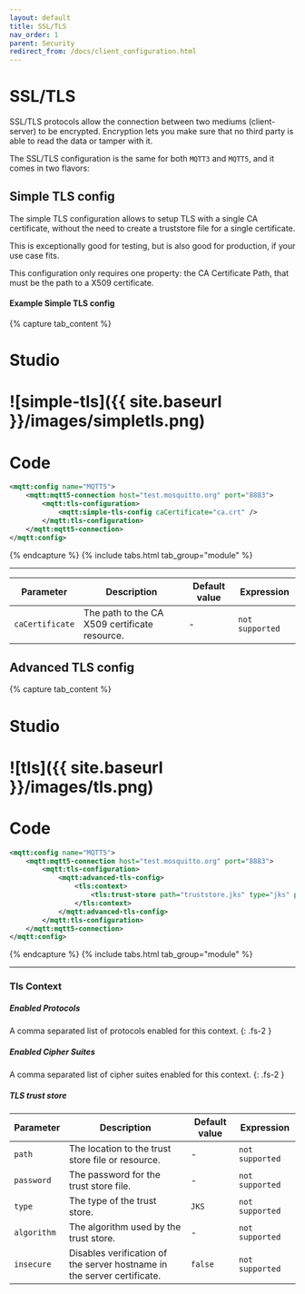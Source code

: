 ```yaml
---
layout: default
title: SSL/TLS
nav_order: 1
parent: Security
redirect_from: /docs/client_configuration.html
---
```


# SSL/TLS

SSL/TLS protocols allow the connection between two mediums (client-server) to be encrypted. Encryption lets you make sure that no third party is able to read the data or tamper with it.

The SSL/TLS configuration is the same for both `MQTT3` and `MQTT5`, and it comes in two flavors:

## Simple TLS config  

The simple TLS configuration allows to setup TLS with a single CA certificate, without the need to create a truststore file for a single certificate.

This is exceptionally good for testing, but is also good for production, if your use case fits.

This configuration only requires one property: the CA Certificate Path, that must be the path to a X509 certificate.

#### Example Simple TLS config
{% capture tab_content %}

Studio
===
![simple-tls]({{ site.baseurl }}/images/simpletls.png)
====

Code
===

```xml
<mqtt:config name="MQTT5">
    <mqtt:mqtt5-connection host="test.mosquitto.org" port="8883">
        <mqtt:tls-configuration>
            <mqtt:simple-tls-config caCertificate="ca.crt" />
        </mqtt:tls-configuration>
    </mqtt:mqtt5-connection>
</mqtt:config>
```

{% endcapture %}
{% include tabs.html tab_group="module" %}

---

| Parameter | Description | Default value | Expression |
| ----------- | ----------- | ------------- | -------- |
| `caCertificate` | The path to the CA X509 certificate resource. | - | `not supported` |

## Advanced TLS config  

{% capture tab_content %}

Studio
===
![tls]({{ site.baseurl }}/images/tls.png)
====

Code
===

```xml
<mqtt:config name="MQTT5">
    <mqtt:mqtt5-connection host="test.mosquitto.org" port="8883">
        <mqtt:tls-configuration>
            <mqtt:advanced-tls-config>
                <tls:context>
                    <tls:trust-store path="truststore.jks" type="jks" password="changeit" insecure="false"/>
                </tls:context>
            </mqtt:advanced-tls-config>
        </mqtt:tls-configuration>
    </mqtt:mqtt5-connection>
</mqtt:config>
```

{% endcapture %}
{% include tabs.html tab_group="module" %}

---

### Tls Context 

##### Enabled Protocols

A comma separated list of protocols enabled for this context.
{: .fs-2 }

##### Enabled Cipher Suites
A comma separated list of cipher suites enabled for this context.
{: .fs-2 }

##### TLS trust store

| Parameter | Description | Default value | Expression |
| ----------- | ----------- | ------------- | ------- |
| `path` | The location to the trust store file or resource. | - | `not supported` |
| `password` | The password for the trust store file. | - | `not supported` |
| `type` | The type of the trust store. | `JKS` | `not supported` |
| `algorithm` | The algorithm used by the trust store. | - | `not supported` |
| `insecure` | Disables verification of the server hostname in the server certificate. | `false` | `not supported` |
